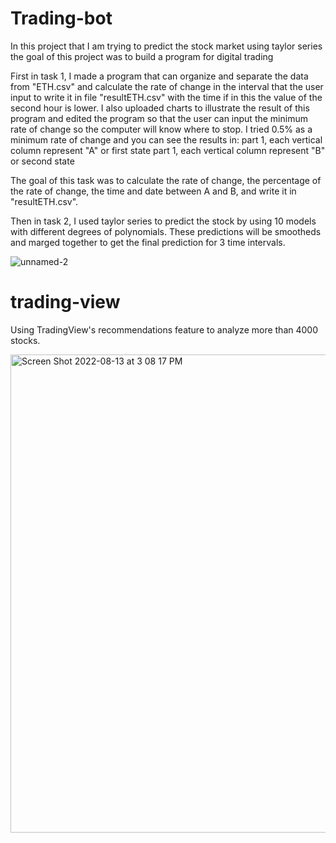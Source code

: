 # Trading-bot
In this project that I am trying to predict the stock market using taylor series
the goal of this project was to build a program for digital trading

First in task 1,
  I made a program that can organize and separate the data from "ETH.csv" and calculate the rate of change in the interval that the user input to write it in file "resultETH.csv" with the time if in this the value of the second hour is lower.
  I also uploaded charts to illustrate the result of this program and edited the program so that the user can input the minimum rate of change so the computer will know where to stop. 
  I tried 0.5% as a minimum rate of change and you can see the results in:
  part 1, each vertical column represent "A" or first state
  part 1, each vertical column represent "B" or second state

  The goal of this task was to calculate the rate of change, the percentage of the rate of change, the time and date between A and B, and write it in "resultETH.csv".
  
Then in task 2,
  I used taylor series to predict the stock by using 10 models with different degrees of polynomials. These predictions will be smootheds and marged together to get the final prediction for 3 time intervals.
  
![unnamed-2](https://user-images.githubusercontent.com/90864132/182800526-a6cb63c5-23f9-4f23-ba5b-ea245863f63c.jpg)

# trading-view
Using TradingView's recommendations feature to analyze more than 4000 stocks.

<img width="765" alt="Screen Shot 2022-08-13 at 3 08 17 PM" src="https://user-images.githubusercontent.com/90864132/184509228-ed0f3053-d73a-4ec7-ad28-8da4011b9a7f.png">
